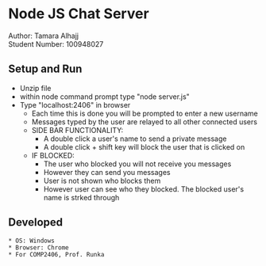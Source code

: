 # Node JS Chat Server

Author: Tamara Alhajj<br>
Student Number: 100948027<br>

## Setup and Run
* Unzip file
* within node command prompt type "node server.js"
* Type "localhost:2406" in browser
	* Each time this is done you will be prompted to enter a new username
	* Messages typed by the user are relayed to all other connected users
	* SIDE BAR FUNCTIONALITY:
		* A double click a user's name to send a private message
		* A double click + shift key will block the user that is clicked on
	* IF BLOCKED:
		* The user who blocked you will not receive you messages
		* However they can send you messages
		* User is not shown who blocks them
		* However user can see who they blocked. The blocked user's name is strked through

## Developed
	* OS: Windows
	* Browser: Chrome
	* For COMP2406, Prof. Runka
